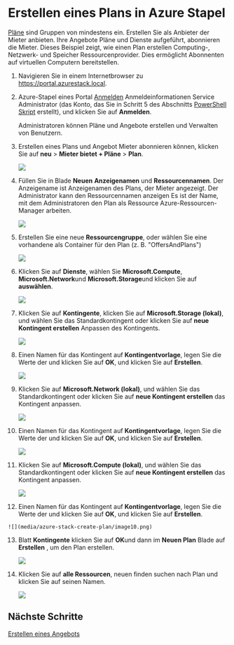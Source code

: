 <properties
    pageTitle="Erstellen eines Plans in Azure Stapel | Microsoft Azure"
    description="Als ein Dienstadministrator erstellen Sie einen Plan, der Abonnenten Bereitstellung virtueller Maschinen kann."
    services="azure-stack"
    documentationCenter=""
    authors="ErikjeMS"
    manager="byronr"
    editor=""/>

<tags
    ms.service="azure-stack"
    ms.workload="na"
    ms.tgt_pltfrm="na"
    ms.devlang="na"
    ms.topic="get-started-article"
    ms.date="09/26/2016"
    ms.author="erikje"/>

# <a name="create-a-plan-in-azure-stack"></a>Erstellen eines Plans in Azure Stapel

[Pläne](azure-stack-key-features.md#services-plans-offers-and-subscriptions) sind Gruppen von mindestens ein. Erstellen Sie als Anbieter der Mieter anbieten. Ihre Angebote Pläne und Dienste aufgeführt, abonnieren die Mieter. Dieses Beispiel zeigt, wie einen Plan erstellen Computing-, Netzwerk- und Speicher Ressourcenprovider. Dies ermöglicht Abonnenten auf virtuellen Computern bereitstellen.

1.  Navigieren Sie in einem Internetbrowser zu https://portal.azurestack.local.

2.  Azure-Stapel eines Portal [Anmelden](azure-stack-connect-azure-stack.md#log-in-as-a-service-administrator) Anmeldeinformationen Service Administrator (das Konto, das Sie in Schritt 5 des Abschnitts [PowerShell Skript](azure-stack-run-powershell-script.md) erstellt), und klicken Sie auf **Anmelden**.

    Administratoren können Pläne und Angebote erstellen und Verwalten von Benutzern.

3.  Erstellen eines Plans und Angebot Mieter abonnieren können, klicken Sie auf **neu** > **Mieter bietet + Pläne** > **Plan**.

    ![](media/azure-stack-create-plan/image01.png)

4.  Füllen Sie in Blade **Neuen** **Anzeigenamen** und **Ressourcennamen**. Der Anzeigename ist Anzeigenamen des Plans, der Mieter angezeigt. Der Administrator kann den Ressourcennamen anzeigen Es ist der Name, mit dem Administratoren den Plan als Ressource Azure-Ressourcen-Manager arbeiten.

    ![](media/azure-stack-create-plan/image02.png)

5.  Erstellen Sie eine neue **Ressourcengruppe**, oder wählen Sie eine vorhandene als Container für den Plan (z. B. "OffersAndPlans")

    ![](media/azure-stack-create-plan/image02a.png)

6.  Klicken Sie auf **Dienste**, wählen Sie **Microsoft.Compute**, **Microsoft.Network**und **Microsoft.Storage**und klicken Sie auf **auswählen**.

    ![](media/azure-stack-create-plan/image03.png)

7.  Klicken Sie auf **Kontingente**, klicken Sie auf **Microsoft.Storage (lokal)**, und wählen Sie das Standardkontingent oder klicken Sie auf **neue Kontingent erstellen** Anpassen des Kontingents.

    ![](media/azure-stack-create-plan/image04.png)

8.  Einen Namen für das Kontingent auf **Kontingentvorlage**, legen Sie die Werte der und klicken Sie auf **OK**, und klicken Sie auf **Erstellen**.

    ![](media/azure-stack-create-plan/image06.png)

9. Klicken Sie auf **Microsoft.Network (lokal)**, und wählen Sie das Standardkontingent oder klicken Sie auf **neue Kontingent erstellen** das Kontingent anpassen.

    ![](media/azure-stack-create-plan/image07.png)

10. Einen Namen für das Kontingent auf **Kontingentvorlage**, legen Sie die Werte der und klicken Sie auf **OK**, und klicken Sie auf **Erstellen**.

    ![](media/azure-stack-create-plan/image08.png)

11. Klicken Sie auf **Microsoft.Compute (lokal)**, und wählen Sie das Standardkontingent oder klicken Sie auf **neue Kontingent erstellen** das Kontingent anpassen.

    ![](media/azure-stack-create-plan/image09.png)

12.  Einen Namen für das Kontingent auf **Kontingentvorlage**, legen Sie die Werte der und klicken Sie auf **OK**, und klicken Sie auf **Erstellen**.

    ![](media/azure-stack-create-plan/image10.png)

13. Blatt **Kontingente** klicken Sie auf **OK**und dann im **Neuen Plan** Blade auf **Erstellen** , um den Plan erstellen.

    ![](media/azure-stack-create-plan/image11.png)

14. Klicken Sie auf **alle Ressourcen**, neuen finden suchen nach Plan und klicken Sie auf seinen Namen.

    ![](media/azure-stack-create-plan/image12.png)

## <a name="next-steps"></a>Nächste Schritte

[Erstellen eines Angebots](azure-stack-create-offer.md)
